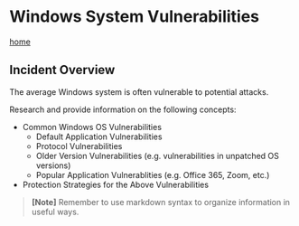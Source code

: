 # Windows System Vulnerabilities

[home](../README.md)

## Incident Overview  

The average Windows system is often vulnerable to potential attacks. 

Research and provide information on the following concepts:  

- Common Windows OS Vulnerabilities
    - Default Application Vulnerabilities 
    - Protocol Vulnerabilities 
    - Older Version Vulnerabilities (e.g. vulnerabilities in unpatched OS versions)
    - Popular Application Vulnerablities (e.g. Office 365, Zoom, etc.)
- Protection Strategies for the Above Vulnerabilities

>**[Note]** Remember to use markdown syntax to organize information in useful ways.
